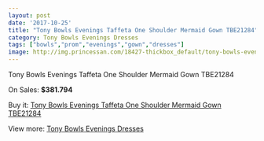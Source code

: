 ```yaml
---
layout: post
date: '2017-10-25'
title: "Tony Bowls Evenings Taffeta One Shoulder Mermaid Gown TBE21284"
category: Tony Bowls Evenings Dresses
tags: ["bowls","prom","evenings","gown","dresses"]
image: http://img.princessan.com/18427-thickbox_default/tony-bowls-evenings-taffeta-one-shoulder-mermaid-gown-tbe21284.jpg
---
```

Tony Bowls Evenings Taffeta One Shoulder Mermaid Gown TBE21284

On Sales: **$381.794**
<a href="https://www.princessan.com/en/tony-bowls-evenings-dresses/8481-tony-bowls-evenings-taffeta-one-shoulder-mermaid-gown-tbe21284.html"><amp-img layout="responsive" width="600" height="600" src="//img.princessan.com/18427-thickbox_default/tony-bowls-evenings-taffeta-one-shoulder-mermaid-gown-tbe21284.jpg" alt="Tony Bowls Evenings Taffeta One Shoulder Mermaid Gown TBE21284 0" /></a>
<a href="https://www.princessan.com/en/tony-bowls-evenings-dresses/8481-tony-bowls-evenings-taffeta-one-shoulder-mermaid-gown-tbe21284.html"><amp-img layout="responsive" width="600" height="600" src="//img.princessan.com/18430-thickbox_default/tony-bowls-evenings-taffeta-one-shoulder-mermaid-gown-tbe21284.jpg" alt="Tony Bowls Evenings Taffeta One Shoulder Mermaid Gown TBE21284 1" /></a>
<a href="https://www.princessan.com/en/tony-bowls-evenings-dresses/8481-tony-bowls-evenings-taffeta-one-shoulder-mermaid-gown-tbe21284.html"><amp-img layout="responsive" width="600" height="600" src="//img.princessan.com/18429-thickbox_default/tony-bowls-evenings-taffeta-one-shoulder-mermaid-gown-tbe21284.jpg" alt="Tony Bowls Evenings Taffeta One Shoulder Mermaid Gown TBE21284 2" /></a>
<a href="https://www.princessan.com/en/tony-bowls-evenings-dresses/8481-tony-bowls-evenings-taffeta-one-shoulder-mermaid-gown-tbe21284.html"><amp-img layout="responsive" width="600" height="600" src="//img.princessan.com/18428-thickbox_default/tony-bowls-evenings-taffeta-one-shoulder-mermaid-gown-tbe21284.jpg" alt="Tony Bowls Evenings Taffeta One Shoulder Mermaid Gown TBE21284 3" /></a>

Buy it: [Tony Bowls Evenings Taffeta One Shoulder Mermaid Gown TBE21284](https://www.princessan.com/en/tony-bowls-evenings-dresses/8481-tony-bowls-evenings-taffeta-one-shoulder-mermaid-gown-tbe21284.html "Tony Bowls Evenings Taffeta One Shoulder Mermaid Gown TBE21284")

View more: [Tony Bowls Evenings Dresses](https://www.princessan.com/en/67-tony-bowls-evenings-dresses "Tony Bowls Evenings Dresses")